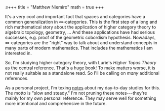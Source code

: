 ≤+++
title = "Matthew Niemiro"
math = true
+++


It's a very cool and important fact that spaces and categories have a common generalization in ∞-categories. This is the first step of a long and rich mathematical story about the application of higher category theory to algebraic topology, geometry, ... And these applications have had serious successes, e.g. proof of the geometric cobordism hypothesis. Nowadays, ∞-categories are the "right" way to talk about and understand concepts in many parts of modern mathematics. That includes the mathematics I am interested in. 

So, I'm studying higher category theory, with Lurie's *Higher Topos Theory* as the central reference. That's a huge book! To make matters worse, it is not really suitable as a standalone read. So I'll be calling on *many* additional references.

As a personal project, I'm texing [notes](/Daily_HTT.pdf) about my day-to-day studies for this. The motto is "slow and steady." I'm not pruning these notes---they're mainly for my own personal reference. They may serve well for something more intentional and comprehensive in the future.